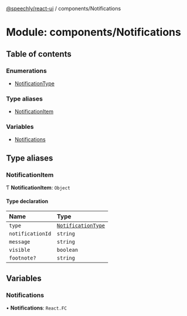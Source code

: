 [@speechly/react-ui](../README.md) / components/Notifications

# Module: components/Notifications

## Table of contents

### Enumerations

- [NotificationType](../enums/components_Notifications.NotificationType.md)

### Type aliases

- [NotificationItem](components_Notifications.md#notificationitem)

### Variables

- [Notifications](components_Notifications.md#notifications)

## Type aliases

### NotificationItem

Ƭ **NotificationItem**: `Object`

#### Type declaration

| Name | Type |
| :------ | :------ |
| `type` | [`NotificationType`](../enums/components_Notifications.NotificationType.md) |
| `notificationId` | `string` |
| `message` | `string` |
| `visible` | `boolean` |
| `footnote?` | `string` |

## Variables

### Notifications

• **Notifications**: `React.FC`
